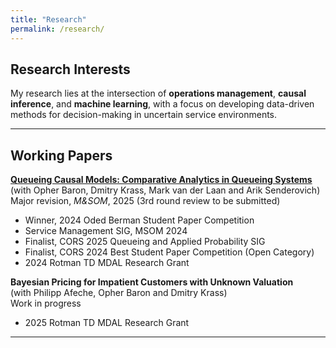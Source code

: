 ```yaml
---
title: "Research"
permalink: /research/
---
```


## Research Interests

My research lies at the intersection of **operations management**, **causal inference**, and **machine learning**, with a focus on developing data-driven methods for decision-making in uncertain service environments.

---

## Working Papers

**[Queueing Causal Models: Comparative Analytics in Queueing Systems](https://papers.ssrn.com/sol3/papers.cfm?abstract_id=5104446)**  
(with Opher Baron, Dmitry Krass, Mark van der Laan and Arik Senderovich)  
Major revision, *M&SOM*, 2025 (3rd round review to be submitted)
- Winner, 2024 Oded Berman Student Paper Competition
- Service Management SIG, MSOM 2024
- Finalist, CORS 2025 Queueing and Applied Probability SIG
- Finalist, CORS 2024 Best Student Paper Competition (Open Category)
- 2024 Rotman TD MDAL Research Grant

**Bayesian Pricing for Impatient Customers with Unknown Valuation**  
(with Philipp Afeche, Opher Baron and Dmitry Krass)  
Work in progress
- 2025 Rotman TD MDAL Research Grant

---
